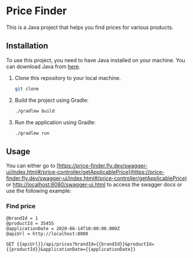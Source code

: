 # Price Finder

This is a Java project that helps you find prices for various products.

## Installation

To use this project, you need to have Java installed on your machine. You can download Java from [here](https://www.java.com/en/download/).

1. Clone this repository to your local machine.

    ```sh
    git clone
    ```

2. Build the project using Gradle:

    ```sh
    ./gradlew build
    ```

3. Run the application using Gradle:

    ```sh
    ./gradlew run
    ```

## Usage

You can either go to [https://price-finder.fly.dev/swagger-ui/index.html#/price-controller/getApplicablePrice](https://price-finder.fly.dev/swagger-ui/index.html#/price-controller/getApplicablePrice) or [http://localhost:8080/swagger-ui.html](http://localhost:8080/swagger-ui.html)
to access the swagger docs or use the following example:

### Find price

```http
@brandId = 1
@productId = 35455
@applicationDate = 2020-06-14T10:00:00.000Z
@apiUrl = http://localhost:8080
```

```http
GET {{apiUrl}}/api/prices?brandId={{brandId}}&productId={{productId}}&applicationDate={{applicationDate}}
```
